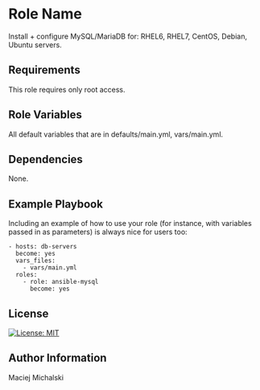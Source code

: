 Role Name
=========

Install + configure MySQL/MariaDB for: RHEL6, RHEL7, CentOS, Debian, Ubuntu servers.

Requirements
------------

This role requires only root access.

Role Variables
--------------

All default variables that are in defaults/main.yml, vars/main.yml.

Dependencies
------------

None.

Example Playbook
----------------

Including an example of how to use your role (for instance, with variables passed in as parameters) is always nice for users too:


    - hosts: db-servers
      become: yes
      vars_files:
        - vars/main.yml
      roles:
        - role: ansible-mysql
          become: yes

License
-------

[![License: MIT](https://img.shields.io/badge/License-MIT-yellow.svg)](https://opensource.org/licenses/MIT)

Author Information
------------------

Maciej Michalski
